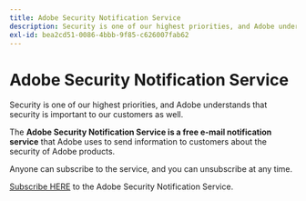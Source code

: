 ```yaml
---
title: Adobe Security Notification Service
description: Security is one of our highest priorities, and Adobe understands that security is important to our customers as well.
exl-id: bea2cd51-0086-4bbb-9f85-c626007fab62
---
```

# Adobe Security Notification Service

Security is one of our highest priorities, and Adobe understands that security is important to our customers as well.

The **Adobe Security Notification Service is a free e-mail notification service** that Adobe uses to send information to customers about the security of Adobe products.

Anyone can subscribe to the service, and you can unsubscribe at any time.

[Subscribe HERE](https://www.adobe.com/subscription/adbeSecurityNotifications.html) to the Adobe Security Notification Service.
